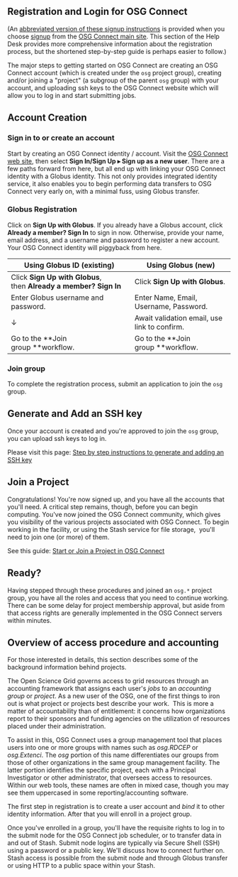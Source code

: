 [title]: - "Registration and Login for OSG Connect"

## Registration and Login for OSG Connect

(An [abbreviated version of these signup
instructions](<https://osgconnect.net/signup>) is provided when you
choose [signup](<https://osgconnect.net/signup>) from the [OSG Connect main
site](<https://osgconnect.net/>). This section of the Help Desk provides more
comprehensive information about the registration process, but the shortened
step-by-step guide is perhaps easier to follow.)

The major steps to getting started on OSG Connect are creating an OSG Connect account (which is 
created under the `osg` project group), creating and/or joining a "project" (a subgroup of 
the parent `osg` group) with your account, and uploading ssh keys to the OSG Connect 
website which will allow you to log in and start submitting jobs. 

## Account Creation

### Sign in to or create an account

Start by creating an OSG Connect identity / account. Visit the [OSG Connect web
site](<https://osgconnect.net/>), then select **Sign In/Sign Up ▸ Sign up as a
new user**. There are a few paths forward from here, but all end up with linking
your OSG Connect identity with a Globus identity. This not only provides
integrated identity service, it also enables you to begin performing data
transfers to OSG Connect very early on, with a minimal fuss, using Globus 
transfer.

<!-- ### InCommon Registration

The default first step is to sign in using an InCommon ID through the CILogon
service. This allows you to enroll using your existing campus identifier and
credentials, provided that your home institution is a member of the InCommon
Federation.

Click on **Proceed** to begin this process. You'll be directed to a discovery
service which asks you what your home institution is. (If you've used CILogon
before it may already know your home institution and skip this step.) Locate
your institution in the list, or type its name to find matches. If your
institution does not appear, it may not be an InCommon member; you'll need to
register using another approach described below.

After selecting your institution in the discovery service, you'll be taken to
your own institution's local sign-in screen. You've probably used it before,
and if it looks familiar that's because it's exactly the same web site.  Sign in
using your campus credentials. When done, you'll return automatically to the
OSG Connect portal and can carry on with signup. -->

### Globus Registration

<!--If your institution is not linked to CILogon, you can sign in with a Globus identity 
instead. -->
Click on **Sign Up with Globus**. If you already have
a Globus account, click **Already a member? Sign In** to sign in now. Otherwise,
provide your name, email address, and a username and password to register a new
account. Your OSG Connect identity will piggyback from here.

<!-- | **Using InCommon/CILogon**                     | **Using Globus ID (existing)**                             | **Using Globus  (new)**                |
|------------------------------------------------|-------------------------------------------------------------------|----------------------------------------------|
| Click **Proceed**.                             | Click **Sign Up with Globus**, then **Already a member? Sign In** | Click **Sign Up with Globus**.               |
| Select your institution from the CILogon site. | Enter Globus username and password.                               | Enter Name, Email, Username, Password.       |
| Perform authentication at your institution.    | ↓                                                                 | Await validation email, use link to confirm. |
| Go to the **Link accounts **workflow.          | Go to the **Join group **workflow.                                | Go to the **Join group **workflow.           | -->


| **Using Globus ID (existing)**                                    | **Using Globus  (new)**                      |
|-------------------------------------------------------------------|----------------------------------------------|
| Click **Sign Up with Globus**, then **Already a member? Sign In** | Click **Sign Up with Globus**.               |
| Enter Globus username and password.                               | Enter Name, Email, Username, Password.       |
| ↓                                                                 | Await validation email, use link to confirm. |
| Go to the **Join group **workflow.                                | Go to the **Join group **workflow.           |


### Join group

To complete the registration process, submit an application to join the `osg` group.

## Generate and Add an SSH key

Once your account is created and you're approved to join the `osg` group, you 
can upload ssh keys to log in. 

Please visit this page: [Step by step instructions to generate and adding an SSH key][ssh-key]

## Join a Project

Congratulations! You're now signed up, and you have all the accounts that you'll
need. A critical step remains, though, before you can begin computing. You've
now joined the OSG Connect community, which gives you visibility of the various
projects associated with OSG Connect. To begin working in the facility, or using
the Stash service for file storage,  you'll need to join one (or more) of them.

See this guide: [Start or Join a Project in OSG Connect][projects]

## Ready?

Having stepped through these procedures and joined an `osg.*` project group, you
have all the roles and access that you need to continue working. There can be
some delay for project membership approval, but aside from that access rights
are generally implemented in the OSG Connect servers within minutes. 

## Overview of access procedure and accounting

For those interested in details, this section describes some of the background 
information behind projects. 

The Open Science Grid governs access to grid resources through an accounting
framework that assigns each user's *jobs* to an *accounting group* or *project*.
As a new user of the OSG, one of the first things to iron out is what
project or projects best describe your work.  This is more a matter of
accountability than of entitlement: it concerns how organizations report to
their sponsors and funding agencies on the utilization of resources placed under
their administration.

To assist in this, OSG Connect uses a group management tool that places users
into one or more groups with names such as *osg.RDCEP* or *osg.Extenci*. 
The *osg* portion of this name differentiates our groups from those of 
other organizations in the same group management facility. The latter portion 
identifies the specific project, each with a Principal Investigator or other 
administrator, that oversees access to resources. Within our web tools, these 
names are often in mixed case, though you may see them uppercased in some 
reporting/accounting software.

The first step in registration is to create a user account and *bind* it to
other identity information. After that you will enroll in a project group.

Once you've enrolled in a group, you'll have the requisite rights to log in to
the submit node for the OSG Connect job scheduler, or to transfer data in and
out of Stash. Submit node logins are typically via Secure Shell (SSH) using a
password or a public key. We'll discuss how to connect further on. Stash access
is possible from the submit node and through Globus transfer or using HTTP to a 
public space within your Stash.

[ssh-key]: 12000027675
[projects]: 5000634360
